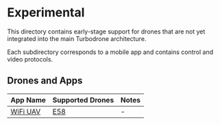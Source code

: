 # Experimental
This directory contains early-stage support for drones that are not yet integrated into the main Turbodrone architecture.

Each subdirectory corresponds to a mobile app and contains control and video protocols.

## Drones and Apps

| App Name              | Supported Drones | Notes |
|-----------------------|------------------|-------|
| [WiFi UAV](https://play.google.com/store/apps/details?id=com.lcfld.fldpublic) | [E58](https://www.amazon.com/Foldable-Beginners-Portable-Quadcopter-Altitude/dp/B0C59Y59ND/)              | -     |